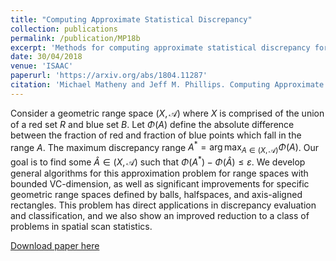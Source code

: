 ```yaml
---
title: "Computing Approximate Statistical Discrepancy"
collection: publications
permalink: /publication/MP18b
excerpt: 'Methods for computing approximate statistical discrepancy for various range spaces and an almost matching lower and upper bound for rectangle scanning.'
date: 30/04/2018
venue: 'ISAAC'
paperurl: 'https://arxiv.org/abs/1804.11287'
citation: 'Michael Matheny and Jeff M. Phillips. Computing Approximate Statistical Discrepancy. In 29th International Symposium on Algorithms and Computation (arXiv:1804.11307), 2018.'
---
```

Consider a geometric range space $(X,\mathcal{A})$ where $X$ is comprised of the union of a red set $R$ and blue set $B$.  Let $\Phi(A)$ define the absolute difference between the fraction of red and fraction of blue points which fall in the range $A$.
The maximum discrepancy range $A^* = \arg \max_{A \in (X,\mathcal{A})} \Phi(A)$. 
Our goal is to find some $\hat{A} \in (X,\mathcal{A})$ such that 
$\Phi(A^*) - \Phi(\hat A) \leq \varepsilon$. 
We develop general algorithms for this approximation problem for range spaces with bounded VC-dimension, as well as significant improvements for specific geometric range spaces defined by balls, halfspaces, and axis-aligned rectangles.  This problem has direct applications in discrepancy evaluation and classification, and we also show an improved reduction to a class of problems in spatial scan statistics.


[Download paper here](https://arxiv.org/abs/1804.11287)


